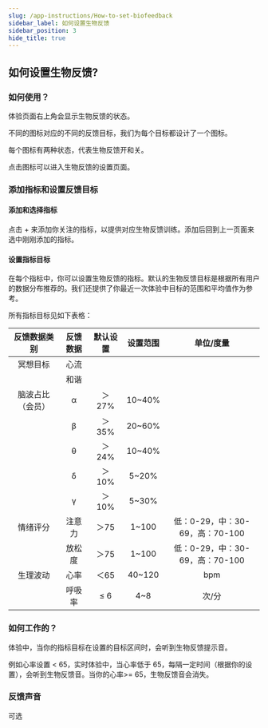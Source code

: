 ```yaml
---
slug: /app-instructions/How-to-set-biofeedback
sidebar_label: 如何设置生物反馈
sidebar_position: 3
hide_title: true
---
```


## 如何设置生物反馈?

### 如何使用？

体验页面右上角会显示生物反馈的状态。

不同的图标对应的不同的反馈目标，我们为每个目标都设计了一个图标。

每个图标有两种状态，代表生物反馈开和关。

点击图标可以进入生物反馈的设置页面。

### 添加指标和设置反馈目标
#### 添加和选择指标
点击 + 来添加你关注的指标，以提供对应生物反馈训练。添加后回到上一页面来选中刚刚添加的指标。
#### 设置指标目标
在每个指标中，你可以设置生物反馈的指标。默认的生物反馈目标是根据所有用户的数据分布推荐的。我们还提供了你最近一次体验中目标的范围和平均值作为参考。

所有指标目标见如下表格：

|        反馈数据类别        |      反馈数据     | 默认设置|   设置范围   |              单位/度量           |
|:-------------------------:|:-----------------:|:------:|:-----------:|:-----------------------------:|
|           冥想目标         |       心流     |        |             |           |
|                           |    和谐    |        |             |           |
|       脑波占比（会员）      |         α         |  ＞27% |    10~40%   |           | 
|                           |         β         |  ＞35% |    20~60%   |           |
|                           |         θ         |  ＞24% |    10~40%   |           | 
|                           |         δ         |  ＞10% |    5~20%    |           | 
|                           |         γ         |  ＞10% |    5~30%    |           |              
|      情绪评分       |    注意力    |  ＞75  |    1~100    |  低：0-29，中：30-69，高：70-100  |
|                           |   放松度   |  ＞75  |    1~100    |  低：0-29，中：30-69，高：70-100  |
|      生理波动     |     心率    |  ＜65  |    40~120   |  bpm                                    |
|                           |  呼吸率 |  ≤ 6   |     4~8     |  次/分                            |

### 如何工作的？
体验中，当你的指标目标在设置的目标区间时，会听到生物反馈提示音。

例如心率设置 < 65，实时体验中，当心率低于 65，每隔一定时间（根据你的设置），会听到生物反馈音。当你的心率>= 65，生物反馈音会消失。

### 反馈声音
可选